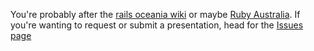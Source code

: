 You're probably after the [rails oceania wiki](https://github.com/rails-oceania/roro/wiki) or maybe [Ruby Australia](http://ruby.org.au). If you're wanting to request or submit a presentation, head for the [Issues page](https://github.com/rails-oceania/roro/issues)
